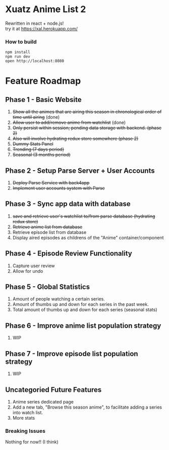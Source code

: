 # Xuatz Anime List 2
Rewritten in react + node.js!  
try it at https://xal.herokuapp.com/

### How to build

```
npm install
npm run dev
open http://localhost:8080
```

# Feature Roadmap

## Phase 1 - Basic Website
1. ~~Show all the animes that are airing this season in chronological order of time until airing~~ (done)
1. ~~Allow user to add/remove anime from watchlist~~ (done)
  1. ~~Only persist within session; pending data storage with backend. (phase 2)~~
  1. ~~Also will involve hydrating redux store somewhere (phase 2)~~
1. ~~Dummy Stats Panel~~
  1. ~~Trending (7 days period)~~
  1. ~~Seasonal (3 months period)~~

## Phase 2 - Setup Parse Server + User Accounts
1. ~~Deploy Parse Service with back4app~~
1. ~~Implement user accounts system with Parse~~

## Phase 3 - Sync app data with database
1. ~~save and retrieve user's watchlist to/from parse database (hydrating redux store)~~
1. ~~Retrieve anime list from database~~
1. Retrieve episode list from database
1. Display aired episodes as childrens of the "Anime" container/component

## Phase 4 - Episode Review Functionality
1. Capture user review
1. Allow for undo

## Phase 5 - Global Statistics
1. Amount of people watching a certain series.
1. Amount of thumbs up and down for each series in the past week.
1. Total amount of thumbs up and down for each series (seasonal stats)

## Phase 6 - Improve anime list population strategy
1. WIP

## Phase 7 - Improve episode list population strategy
1. WIP

## Uncategoried Future Features
1. Anime series dedicated page
1. Add a new tab, "Browse this season anime", to facilitate adding a series into watch list.
1. More stats

### Breaking Issues

Nothing for now!! (I think)
